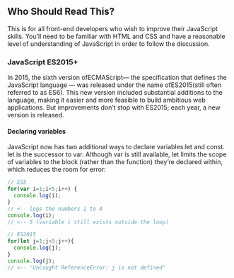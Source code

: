 
## Who Should Read This?
This is for all front-end developers who wish to improve their JavaScript 
skills. 
You’ll need to be familiar with HTML and CSS and have a reasonable level 
of understanding of JavaScript in order to follow the discussion.

### JavaScript ES2015+

In 2015, the sixth version ofECMAScript— the specification that defines the
JavaScript language — was released under the name ofES2015(still often
referred to as ES6). This new version included substantial additions to the
language, making it easier and more feasible to build ambitious web applications.
But improvements don’t stop with ES2015; each year, a new version is released.

#### Declaring variables

JavaScript now has two additional ways to declare variables:let and const. 
let is the successor to var. Although var is still available, let limits the
scope of variables to the block (rather than the function) they’re declared 
within, which reduces the room for error:

``` javascript
// ES5
for(var i=1;i<5;i++) {
  console.log(i);
}
// <-- logs the numbers 1 to 4
console.log(i);
// <-- 5 (variable i still exists outside the loop)

// ES2015
for(let j=1;j<5;j++){
  console.log(j);
}
console.log(j);
// <-- 'Uncaught ReferenceError: j is not defined'
```

